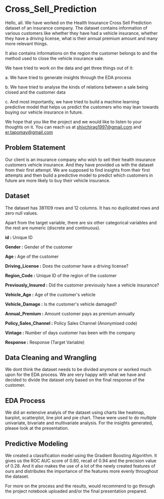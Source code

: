 # Cross_Sell_Prediction

Hello, all. We have worked on the Health Insurance Cross Sell Prediction dataset of an insurance company. The dataset contains information of various customers like whether they have had a vehicle insurance, whether they have a driving license, what is their annual premium amount and many more relevant things. 

It also contains informations on the region the customer belongs to and the method used to close the vehicle insurance sale.

We have tried to work on the data and get three things out of it:

a. We have tried to generate insights through the EDA process

b. We have tried to analyse the kinds of relations between a sale being closed and the customer data

c. And most importantly, we have tried to build a machine learning predictive model that helps us predict the customers who may lean towards buying our vehicle insurance in future.

We hope that you like the project and we would like to listen to your thoughts on it. You can reach us at shivchirag1997@gmail.com and er.tapomay@gmail.com

## Problem Statement

Our client is an insurance company who wish to sell their health insurance customers vehicle insurance. And they have provided us with the dataset from their first attempt. We are supposed to find insights from their first attempts and then build a predictive model to predict which customers in future are more likely to buy their vehicle insurance.

## Dataset

The dataset has 381109 rows and 12 columns. It has no duplicated rows and zero null values.

Apart from the target variable, there are six other categorical variables and the rest are numeric (discrete and continuous).

**id :** Unique ID

**Gender :** Gender of the customer

**Age :** Age of the customer

**Driving_License :** Does the customer have a driving license?

**Region_Code :** Unique ID of the region of the customer

**Previously_Insured :** Did the customer previously have a vehicle insurance?

**Vehicle_Age :** Age of the customer's vehicle

**Vehicle_Damage :** Is the customer's vehicle damaged?

**Annual_Premium :** Amount customer pays as premium annually

**Policy_Sales_Channel :** Policy Sales Channel (Anonymised code)

**Vintage :** Number of days customer has been with the company

**Response :** Response (Target Variable)

## Data Cleaning and Wrangling

We dont think the dataset needs to be divided anymore or worked much upon for the EDA process. We are very happy with what we have and decided to divide the dataset only based on the final response of the customer.

## EDA Process

We did an extensive analyis of the dataset using charts like heatmap, barplot, scatterplot, line plot and pie chart. These were used to do multiple univariate, bivariate and multivariate analysis. For the insights generated, please look at the presentation.

## Predictive Modeling

We created a classification model using the Gradient Boosting Algorithm. It gives us the ROC AUC score of 0.80, recall of 0.94 and the precision value of 0.28. And it also makes the use of a lot of the newly created features of ours and distributes the importance of the features more evenly throughout the dataset.

For more on the process and the results, would recommend to go through the project notebook uploaded and/or the final presentation prepared.
